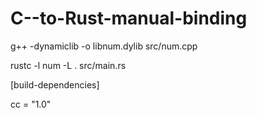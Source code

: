 # C--to-Rust-manual-binding

g++ -dynamiclib -o libnum.dylib src/num.cpp

rustc -l num -L . src/main.rs


[build-dependencies]

cc = "1.0"
